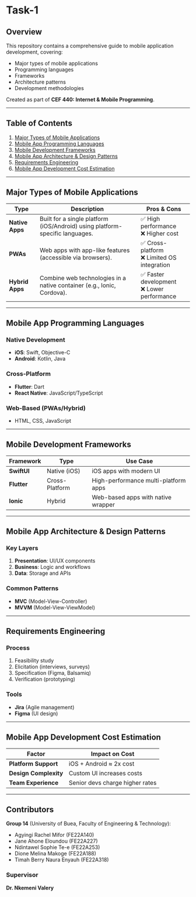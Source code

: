 # Task-1

## Overview  
This repository contains a comprehensive guide to mobile application development, covering:  
- Major types of mobile applications  
- Programming languages  
- Frameworks  
- Architecture patterns  
- Development methodologies  

Created as part of **CEF 440: Internet & Mobile Programming**.  

---

## Table of Contents  
1. [Major Types of Mobile Applications](#major-types-of-mobile-applications)  
2. [Mobile App Programming Languages](#mobile-app-programming-languages)  
3. [Mobile Development Frameworks](#mobile-development-frameworks)  
4. [Mobile App Architecture & Design Patterns](#mobile-app-architecture--design-patterns)  
5. [Requirements Engineering](#requirements-engineering)  
6. [Mobile App Development Cost Estimation](#mobile-app-development-cost-estimation)  

---

## Major Types of Mobile Applications  

| Type                | Description                                                                 | Pros & Cons                          |  
|---------------------|-----------------------------------------------------------------------------|--------------------------------------|  
| **Native Apps**     | Built for a single platform (iOS/Android) using platform-specific languages. | ✅ High performance <br> ❌ Higher cost |  
| **PWAs**           | Web apps with app-like features (accessible via browsers).                  | ✅ Cross-platform <br> ❌ Limited OS integration |  
| **Hybrid Apps**     | Combine web technologies in a native container (e.g., Ionic, Cordova).      | ✅ Faster development <br> ❌ Lower performance |  

---

## Mobile App Programming Languages  

### Native Development  
- **iOS**: Swift, Objective-C  
- **Android**: Kotlin, Java  

### Cross-Platform  
- **Flutter**: Dart  
- **React Native**: JavaScript/TypeScript  

### Web-Based (PWAs/Hybrid)  
- HTML, CSS, JavaScript  

---

## Mobile Development Frameworks  

| Framework       | Type             | Use Case                     |  
|----------------|------------------|-----------------------------|  
| **SwiftUI**    | Native (iOS)     | iOS apps with modern UI      |  
| **Flutter**    | Cross-Platform   | High-performance multi-platform apps |  
| **Ionic**      | Hybrid           | Web-based apps with native wrapper |  

---

## Mobile App Architecture & Design Patterns  

### Key Layers  
1. **Presentation**: UI/UX components  
2. **Business**: Logic and workflows  
3. **Data**: Storage and APIs  

### Common Patterns  
- **MVC** (Model-View-Controller)  
- **MVVM** (Model-View-ViewModel)  

---

## Requirements Engineering  

### Process  
1. Feasibility study  
2. Elicitation (interviews, surveys)  
3. Specification (Figma, Balsamiq)  
4. Verification (prototyping)  

### Tools  
- **Jira** (Agile management)  
- **Figma** (UI design)  

---

## Mobile App Development Cost Estimation  

| Factor                | Impact on Cost                          |  
|-----------------------|----------------------------------------|  
| **Platform Support**  | iOS + Android ≈ 2x cost                |  
| **Design Complexity** | Custom UI increases costs              |  
| **Team Experience**   | Senior devs charge higher rates        |  

---

## Contributors  
**Group 14** (University of Buea, Faculty of Engineering & Technology):  
- Agyingi Rachel Mifor (FE22A140)  
- Jane Ahone Eloundou (FE22A227)  
- Ndintawel Sophie Te-e (FE22A253)  
- Dione Melina Makoge (FE22A188)  
- Timah Berry Naura Enyauh (FE22A318)  

### Supervisor  
**Dr. Nkemeni Valery**  



